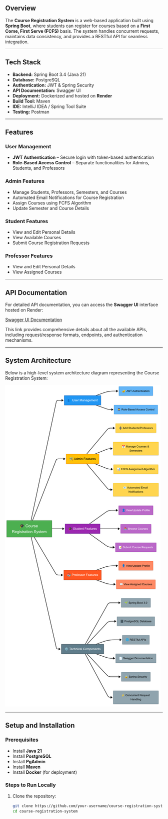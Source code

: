 ## Overview

The **Course Registration System** is a web-based application built using **Spring Boot**, where students can register for courses based on a **First Come, First Serve (FCFS)** basis. The system handles concurrent requests, maintains data consistency, and provides a RESTful API for seamless integration.

---

## Tech Stack

- **Backend:** Spring Boot 3.4 (Java 21)  
- **Database:** PostgreSQL  
- **Authentication:** JWT & Spring Security  
- **API Documentation:** Swagger UI  
- **Deployment:** Dockerized and hosted on **Render**  
- **Build Tool:** Maven  
- **IDE:** IntelliJ IDEA / Spring Tool Suite  
- **Testing:** Postman  

---

## Features

### User Management
- **JWT Authentication** – Secure login with token-based authentication  
- **Role-Based Access Control** – Separate functionalities for Admins, Students, and Professors  

### Admin Features
- Manage Students, Professors, Semesters, and Courses  
- Automated Email Notifications for Course Registration  
- Assign Courses using FCFS Algorithm  
- Update Semester and Course Details  

### Student Features
- View and Edit Personal Details  
- View Available Courses  
- Submit Course Registration Requests  

### Professor Features
- View and Edit Personal Details  
- View Assigned Courses  

---

## API Documentation

For detailed API documentation, you can access the **Swagger UI** interface hosted on Render:

[Swagger UI Documentation](https://courseregistrationapplication.onrender.com/swagger-ui/index.html#/)

This link provides comprehensive details about all the available APIs, including request/response formats, endpoints, and authentication mechanisms.

---

## System Architecture

Below is a high-level system architecture diagram representing the Course Registration System:

![System Architecture](https://github.com/krish1832/CourseRegistrationApplication/blob/master/src/main/java/com/example/Course/Registration/App/Diagram.png)

---

## Setup and Installation

### Prerequisites
- Install **Java 21**  
- Install **PostgreSQL**  
- Install **PgAdmin**  
- Install **Maven**  
- Install **Docker** (for deployment)  

### Steps to Run Locally
1. Clone the repository:
   ```sh
   git clone https://github.com/your-username/course-registration-system.git
   cd course-registration-system

